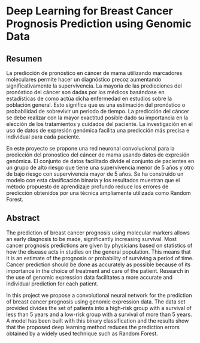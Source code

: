 # Deep Learning for Breast Cancer Prognosis Prediction using Genomic Data
## Resumen
La predicción de pronóstico en cáncer de mama utilizando marcadores moleculares permite
hacer un diagnóstico precoz aumentando significativamente la supervivencia. La mayoría de las
predicciones del pronóstico del cáncer son dadas por los médicos basándose en estadísticas de
como actúa dicha enfermedad en estudios sobre la población general. Esto significa que es una
estimación del pronóstico o probabilidad de sobrevivir un periodo de tiempo. La predicción del
cáncer se debe realizar con la mayor exactitud posible dado su importancia en la elección de los
tratamientos y cuidados del paciente. La investigación en el uso de datos de expresión genómica
facilita una predicción más precisa e individual para cada paciente.

En este proyecto se propone una red neuronal convolucional para la predicción del pronostico
del cáncer de mama usando datos de expresión genómica. El conjunto de datos facilitado divide
el conjunto de pacientes en un grupo de alto riesgo que tiene una supervivencia menor de 5
años y otro de bajo riesgo con supervivencia mayor de 5 años. Se ha construido un modelo con
esta clasificación binaria y los resultados muestran que el método propuesto de aprendizaje
profundo reduce los errores de predicción obtenidos por una técnica ampliamente utilizada
como Random Forest.

## Abstract
The prediction of breast cancer prognosis using molecular markers allows an early diagnosis
to be made, significantly increasing survival. Most cancer prognosis predictions are given by
physicians based on statistics of how the disease acts in studies on the general population. This
means that it is an estimate of the prognosis or probability of surviving a period of time. Cancer
prediction should be done as accurately as possible because of its importance in the choice of
treatment and care of the patient. Research in the use of genomic expression data facilitates a
more accurate and individual prediction for each patient.

In this project we propose a convolutional neural network for the prediction of breast cancer
prognosis using genomic expression data. The data set provided divides the set of patients into
a high-risk group with a survival of less than 5 years and a low-risk group with a survival of more
than 5 years. A model has been built with this binary classification and the results show that the
proposed deep learning method reduces the prediction errors obtained by a widely used
technique such as Random Forest.
